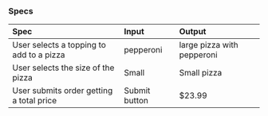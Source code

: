 ### Specs
| Spec | Input | Output |
| :-------------     | :------------- | :------------- |
| User selects a topping to add to a pizza| pepperoni | large pizza with pepperoni |
| User selects the size of the pizza | Small | Small pizza |
| User submits order getting a total price | Submit button | $23.99 |
